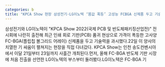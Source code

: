```yaml
---
categories: b
title: "KPCA Show 현장 삼성전기·LG이노텍 ‘몸값 폭등’ 고성능 FCBGA 신제품 두고 기술력 과시"
---
```

삼성전기와 LG이노텍이 "KPCA Show 2022(국제 PCB 및 반도체패키징산업전)" 전시회에 나란히 출전해 최근 인쇄 회로 기판(PCB) 품귀 현상으로 가격이 폭등한 고사양 FC-BGA(플립칩 볼그리드 어레이) 신제품을 두고 기술력을 과시했다.22일 이 양사의 치열한 기 싸움이 펼쳐지는 현장을 직접 다녀갔다. KPCA Show는 인천 송도컨벤시아에서 이달 21일부터 23일까지 사흘간 개최된다.먼저, 올해 FC-BGA 반도체 기판 시장에 처음 진출을 선언한 LG이노텍의 부스부터 둘러봤다.LG이노텍은 FC-BGA 기